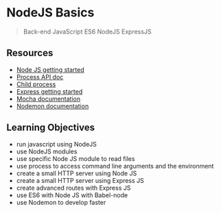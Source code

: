 # NodeJS Basics

> Back-end
> JavaScript
> ES6
> NodeJS
> ExpressJS

## Resources

* [Node JS getting started](https://intranet.alxswe.com/rltoken/hROgW3QO9jqFnFP-Nzwh8A)
* [Process API doc](https://intranet.alxswe.com/rltoken/Wt69QV2xygB4GEqob26AjQ)
* [Child process](https://intranet.alxswe.com/rltoken/IS4y9rRCblX71W_oeXpymw)
* [Express getting started](https://intranet.alxswe.com/rltoken/XsfrhG9NRLuuaTpVZlZv_g)
* [Mocha documentation](https://intranet.alxswe.com/rltoken/EBGDj1FwLrK_y4kgxp8hfg)
* [Nodemon documentation](https://intranet.alxswe.com/rltoken/vnDSbLsicMDdxcf5YUSXIg)

## Learning Objectives

* run javascript using NodeJS
* use NodeJS modules
* use specific Node JS module to read files
* use process to access command line arguments and the environment
* create a small HTTP server using Node JS
* create a small HTTP server using Express JS
* create advanced routes with Express JS
* use ES6 with Node JS with Babel-node
* use Nodemon to develop faster
